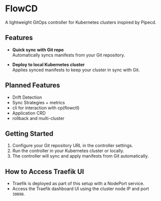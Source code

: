#  FlowCD

A lightweight GitOps controller for Kubernetes clusters inspired by Pipecd.

## Features

- **Quick sync with Git repo**  
  Automatically syncs manifests from your Git repository.

- **Deploy to local Kubernetes cluster**  
  Applies synced manifests to keep your cluster in sync with Git.

## Planned Features

- Drift Detection
- Sync Strategies + metrics
- cli for interaction with cp(flowctl)
- Application CRD
- rollback and multi-cluster
## Getting Started

1. Configure your Git repository URL in the controller settings.  
2. Run the controller in your Kubernetes cluster or locally.  
3. The controller will sync and apply manifests from Git automatically.

## How to Access Traefik UI

- Traefik is deployed as part of this setup with a NodePort service.  
- Access the Traefik dashboard UI using the cluster node IP and port `30090`.
